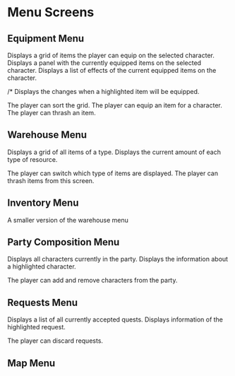 # Menu Screens



## Equipment Menu
Displays a grid of items the player can equip on the selected character.
Displays a panel with the currently equipped items on the selected character.
Displays a list of effects of the current equipped items on the character.

/* Displays the changes when a highlighted item will be equipped.

The player can sort the grid.
The player can equip an item for a character.
The player can thrash an item.

## Warehouse Menu
Displays a grid of all items of a type.
Displays the current amount of each type of resource.

The player can switch which type of items are displayed.
The player can thrash items from this screen.

## Inventory Menu
A smaller version of the warehouse menu

## Party Composition Menu
Displays all characters currently in the party.
Displays the information about a highlighted character.

The player can add and remove characters from the party.

## Requests Menu
Displays a list of all currently accepted quests.
Displays information of the highlighted request.

The player can discard requests.

## Map Menu
